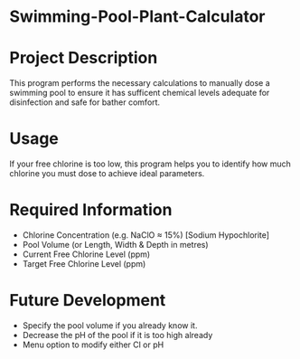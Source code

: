 # Swimming-Pool-Plant-Calculator

# Project Description
This program performs the necessary calculations to manually dose a swimming pool to ensure it has sufficent chemical levels adequate for disinfection and safe for bather comfort.

# Usage
If your free chlorine is too low, this program helps you to identify how much chlorine you must dose to achieve ideal parameters.

# Required Information
- Chlorine Concentration (e.g. NaClO ≈ 15%) [Sodium Hypochlorite]
- Pool Volume (or Length, Width & Depth in metres)
- Current Free Chlorine Level (ppm)
- Target Free Chlorine Level (ppm)

# Future Development
- Specify the pool volume if you already know it.
- Decrease the pH of the pool if it is too high already
- Menu option to modify either Cl or pH
